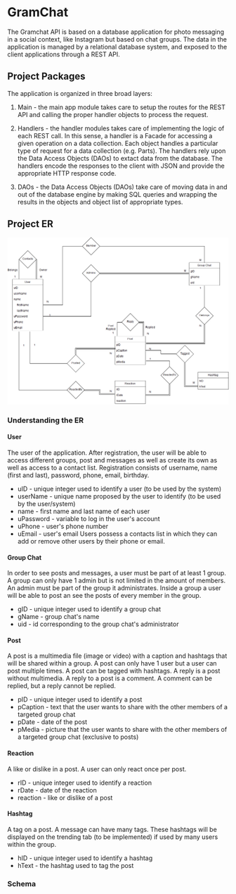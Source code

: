 # GramChat 

The Gramchat API is based on a database application for photo messaging in a social context, like Instagram but based on chat groups. The data in the application is managed by a relational database system, and exposed to the
client applications through a REST API.

## Project Packages

The application is organized in three broad layers:

 1) Main - the main app module takes care to setup the routes for the REST API and calling the proper handler objects to process the request.
 
 2) Handlers - the handler modules takes care of implementing the logic of each REST call. In this sense, a handler is a Facade for accessing a given operation on a data collection. Each object handles a particular type of request for a data collection (e.g. Parts). The handlers rely upon the Data Access Objects (DAOs) to extact data from the database. The handlers encode the responses to the client with JSON and provide the appropriate HTTP response code.
 
 3) DAOs - the Data Access Objects (DAOs) take care of moving data in and out of the database engine by making SQL queries and wrapping the results in the objects and object list of appropriate types.

## Project ER

![alt text](https://github.com/MelvinJ95/Database_Dev/blob/master/ER.png)

### Understanding the ER

 #### User
   The user of the application. After registration, the user will be able to access different groups, post and messages as well as create its own as well as access to a contact list. Registration consists of username, name (first and last), password, phone, email, birthday.
   - uID - unique integer used to identify a user (to be used by the system)
   - userName - unique name proposed by the user to identify (to be used by the user/system)
   - name - first name and last name of each user
   - uPassword - variable to log in the user's account
   - uPhone - user's phone number
   - uEmail - user's email
   Users possess a contacts list in which they can add or remove other users by their phone or email.
 #### Group Chat
   In order to see posts and messages, a user must be part of at least 1 group. A group can only have 1 admin but is not limited in the amount of members. An admin must be part of the group it administrates. Inside a group a user will be able to post an see the posts of every member in the group. 
   - gID - unique integer used to identify a group chat
   - gName - group chat's name
   - uid - id corresponding to the group chat's administrator
 #### Post
   A post is a multimedia file (image or video) with a caption and hashtags that will be shared within a group. A post can only have 1 user but a user can post multiple times. A post can be tagged with hashtags. A reply is a post without multimedia. A reply to a post is a comment. A comment can be replied, but a reply cannot be replied.
   - pID - unique integer used to identify a post
   - pCaption - text that the user wants to share with the other members of a targeted group chat
   - pDate - date of the post
   - pMedia - picture that the user wants to share with the other members of a targeted group chat (exclusive to posts)
 #### Reaction 
   A like or dislike in a post. A user can only react once per post.
   - rID - unique integer used to identify a reaction
   - rDate - date of the reaction
   - reaction - like or dislike of a post
 #### Hashtag
   A tag on a post. A message can have many tags. These hashtags will be displayed on the trending tab (to be implemented) if used by many users within the group. 
   - hID - unique integer used to identify a hashtag
   - hText - the hashtag used to tag the post
### Schema
